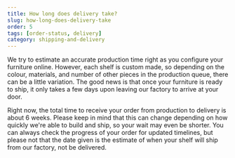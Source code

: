 ```yaml
---
title: How long does delivery take?
slug: how-long-does-delivery-take
order: 5
tags: [order-status, delivery]
category: shipping-and-delivery
---
```


We try to estimate an accurate production time right as you configure your furniture online. However, each shelf is custom made, so depending on the colour, materials, and number of other pieces in the production queue, there can be a little variation. The good news is that once your furniture is ready to ship, it only takes a few days upon leaving our factory to arrive at your door.

Right now, the total time to receive your order from production to delivery is about 6 weeks. Please keep in mind that this can change depending on how quickly we're able to build and ship, so your wait may even be shorter. You can always check the progress of your order for updated timelines, but please not that the date given is the estimate of when your shelf will ship from our factory, not be delivered.

